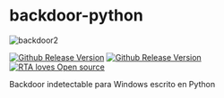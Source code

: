 # backdoor-python

![backdoor2](https://user-images.githubusercontent.com/51070590/84421419-c8e5a400-abd8-11ea-9205-a314a1f154a7.PNG)

[![Github Release Version](https://img.shields.io/badge/version-1.3-green)](https://github.com/MarceloNoguera/backdoor-python)
[![Github Release Version](https://img.shields.io/badge/python-2.7-green.svg)](https://github.com/MarceloNoguera/backdoor-python)
[![RTA loves Open source](https://badges.frapsoft.com/os/v1/open-source.svg?v=103)](https://github.com/MarceloNoguera/backdoor-python)

<p>Backdoor indetectable para Windows escrito en Python</p>
